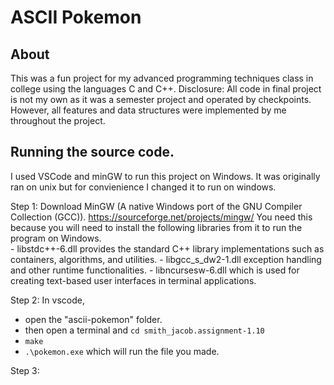 # ASCII Pokemon

## About
This was a fun project for my advanced programming techniques class in college using the languages C and C++.
Disclosure: All code in final project is not my own as it was a semester project and operated by checkpoints.
However, all features and data structures were implemented by me throughout the project.

## Running the source code.
I used VSCode and minGW to run this project on Windows. 
It was originally ran on unix but for convienience I changed it to run on windows. 

Step 1: Download MinGW (A native Windows port of the GNU Compiler Collection (GCC)). https://sourceforge.net/projects/mingw/
  You need this because you will need to install the following libraries from it to run the program on Windows.  
    - libstdc++-6.dll provides the standard C++ library implementations such as containers, algorithms, and utilities.
    - libgcc_s_dw2-1.dll exception handling and other runtime functionalities.
    - libncursesw-6.dll which is used for creating text-based user interfaces in terminal applications.

Step 2: In vscode, 
  - open the "ascii-pokemon" folder.
  - then open a terminal and `cd smith_jacob.assignment-1.10`
  - `make`
  - `.\pokemon.exe` which will run the file you made.

Step 3:  
  


